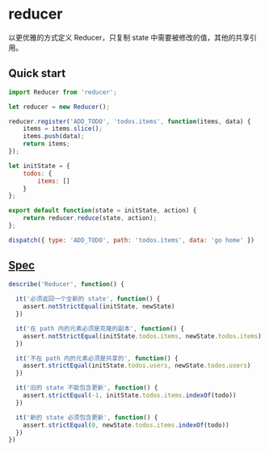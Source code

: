 # reducer

以更优雅的方式定义 Reducer，只复制 state 中需要被修改的值，其他的共享引用。

## Quick start

```js
import Reducer from 'reducer';

let reducer = new Reducer();

reducer.register('ADD_TODO', 'todos.items', function(items, data) {
    items = items.slice();
    items.push(data);
    return items;
});

let initState = {
    todos: {
        items: []
    }
};

export default function(state = initState, action) {
    return reducer.reduce(state, action);
};
```

```js
dispatch({ type: 'ADD_TODO', path: 'todos.items', data: 'go home' })
```

## [Spec](https://github.com/xiaoyann/reducer/blob/master/test/spec.js)

```js
describe('Reducer', function() {
  
  it('必须返回一个全新的 state', function() {
    assert.notStrictEqual(initState, newState)
  })

  it('在 path 内的元素必须是克隆的副本', function() {
    assert.notStrictEqual(initState.todos.items, newState.todos.items)
  })

  it('不在 path 内的元素必须是共享的', function() {
    assert.strictEqual(initState.todos.users, newState.todos.users)
  })

  it('旧的 state 不能包含更新', function() {
    assert.strictEqual(-1, initState.todos.items.indexOf(todo))
  })

  it('新的 state 必须包含更新', function() {
    assert.strictEqual(0, newState.todos.items.indexOf(todo))
  })
})
```





